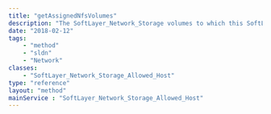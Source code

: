 ```yaml
---
title: "getAssignedNfsVolumes"
description: "The SoftLayer_Network_Storage volumes to which this SoftLayer_Network_Storage_Allowed_Host is allowed access."
date: "2018-02-12"
tags:
    - "method"
    - "sldn"
    - "Network"
classes:
    - "SoftLayer_Network_Storage_Allowed_Host"
type: "reference"
layout: "method"
mainService : "SoftLayer_Network_Storage_Allowed_Host"
---
```

